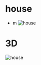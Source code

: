 # house
* m
![house](https://github.com/shiep18/EIS2020/blob/master/students/CaoJiaYang/house/house.jpg)
# 3D
![house](https://github.com/shiep18/EIS2020/blob/master/students/CaoJiaYang/3D/mylogo.png)
